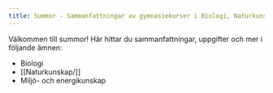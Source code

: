 ```yaml
---
title: Summor - Sammanfattningar av gymnasiekurser i Biologi, Naturkunskap och Miljö- och energikunskap
---
```

Välkommen till summor! Här hittar du sammanfattningar, uppgifter och mer i följande ämnen:

- Biologi 
- [[Naturkunskap/]]
- Miljö- och energikunskap
